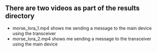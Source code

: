 ## There are two videos as part of the results directory
- morse_lora_1.mp4 shows me sending a message to the main device using the transceiver
- morse_lora_2.mp4 shows me sending a message to the transceiver using the main device
